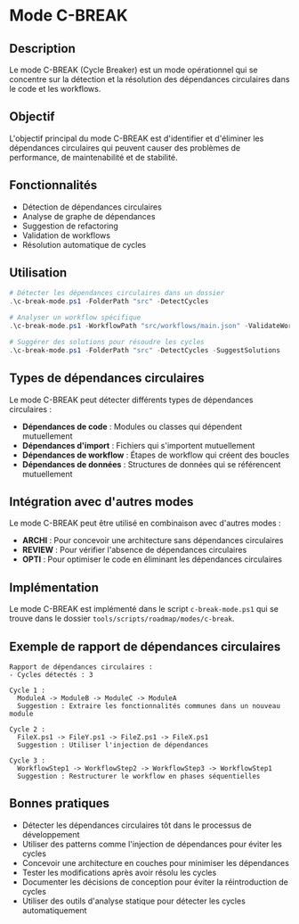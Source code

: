 # Mode C-BREAK

## Description
Le mode C-BREAK (Cycle Breaker) est un mode opérationnel qui se concentre sur la détection et la résolution des dépendances circulaires dans le code et les workflows.

## Objectif
L'objectif principal du mode C-BREAK est d'identifier et d'éliminer les dépendances circulaires qui peuvent causer des problèmes de performance, de maintenabilité et de stabilité.

## Fonctionnalités
- Détection de dépendances circulaires
- Analyse de graphe de dépendances
- Suggestion de refactoring
- Validation de workflows
- Résolution automatique de cycles

## Utilisation

```powershell
# Détecter les dépendances circulaires dans un dossier
.\c-break-mode.ps1 -FolderPath "src" -DetectCycles

# Analyser un workflow spécifique
.\c-break-mode.ps1 -WorkflowPath "src/workflows/main.json" -ValidateWorkflow

# Suggérer des solutions pour résoudre les cycles
.\c-break-mode.ps1 -FolderPath "src" -DetectCycles -SuggestSolutions
```

## Types de dépendances circulaires
Le mode C-BREAK peut détecter différents types de dépendances circulaires :
- **Dépendances de code** : Modules ou classes qui dépendent mutuellement
- **Dépendances d'import** : Fichiers qui s'importent mutuellement
- **Dépendances de workflow** : Étapes de workflow qui créent des boucles
- **Dépendances de données** : Structures de données qui se référencent mutuellement

## Intégration avec d'autres modes
Le mode C-BREAK peut être utilisé en combinaison avec d'autres modes :
- **ARCHI** : Pour concevoir une architecture sans dépendances circulaires
- **REVIEW** : Pour vérifier l'absence de dépendances circulaires
- **OPTI** : Pour optimiser le code en éliminant les dépendances circulaires

## Implémentation
Le mode C-BREAK est implémenté dans le script `c-break-mode.ps1` qui se trouve dans le dossier `tools/scripts/roadmap/modes/c-break`.

## Exemple de rapport de dépendances circulaires
```
Rapport de dépendances circulaires :
- Cycles détectés : 3

Cycle 1 :
  ModuleA -> ModuleB -> ModuleC -> ModuleA
  Suggestion : Extraire les fonctionnalités communes dans un nouveau module

Cycle 2 :
  FileX.ps1 -> FileY.ps1 -> FileZ.ps1 -> FileX.ps1
  Suggestion : Utiliser l'injection de dépendances

Cycle 3 :
  WorkflowStep1 -> WorkflowStep2 -> WorkflowStep3 -> WorkflowStep1
  Suggestion : Restructurer le workflow en phases séquentielles
```

## Bonnes pratiques
- Détecter les dépendances circulaires tôt dans le processus de développement
- Utiliser des patterns comme l'injection de dépendances pour éviter les cycles
- Concevoir une architecture en couches pour minimiser les dépendances
- Tester les modifications après avoir résolu les cycles
- Documenter les décisions de conception pour éviter la réintroduction de cycles
- Utiliser des outils d'analyse statique pour détecter les cycles automatiquement
